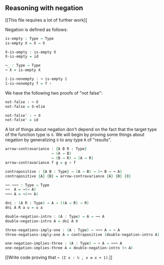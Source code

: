 <!--
```agda
{-# OPTIONS --without-K --safe #-}

module negation where

open import general-notation
open import prelude
```
-->
## Reasoning with negation

[[This file requires a lot of further work]]

Negation is defined as follows:

```agda
is-empty : Type → Type
is-empty X = X → 𝟘

𝟘-is-empty : is-empty 𝟘
𝟘-is-empty = id

¬_ : Type → Type
¬ X = is-empty X

𝟙-is-nonempty : ¬ is-empty 𝟙
𝟙-is-nonempty f = f ⋆
```

We have the following two proofs of "not false":

```agda
not-false : ¬ 𝟘
not-false = 𝟘-elim

not-false' : ¬ 𝟘
not-false' = id

```

A lot of things about negation don't depend on the fact that the target type of the function type is `𝟘`. We will begin by proving some things about negation by generalizing `𝟘` to any type `R` of "results".

```agda
arrow-contravariance : {A B R : Type}
                     → (A → B)
                     → (B → R) → (A → R)
arrow-contravariance f g = g ∘ f

contrapositive : {A B : Type} → (A → B) → (¬ B → ¬ A)
contrapositive {A} {B} = arrow-contravariance {A} {B} {𝟘}
```

```agda
¬¬ ¬¬¬ : Type → Type
¬¬  A = ¬(¬ A)
¬¬¬ A = ¬(¬¬ A)
```
```agda
dni : (A R : Type) → A → ((A → R) → R)
dni A R a u = u a

double-negation-intro : (A : Type) → A → ¬¬ A
double-negation-intro A = dni A 𝟘

three-negations-imply-one : (A : Type) → ¬¬¬ A → ¬ A
three-negations-imply-one A = contrapositive (double-negation-intro A)

one-negation-implies-three : (A : Type) → ¬ A → ¬¬¬ A
one-negation-implies-three A = double-negation-intro (¬ A)


```

[[Write code proving that `¬ (Σ x : ℕ , x ≡ x + 1)`.]]

